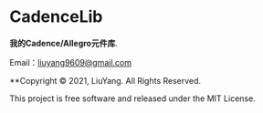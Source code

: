 # CadenceLib 
**我的Cadence/Allegro元件库**.  

Email：liuyang9609@gmail.com

**Copyright © 2021, LiuYang. All Rights Reserved. 

This project is free software and released under the MIT License.
